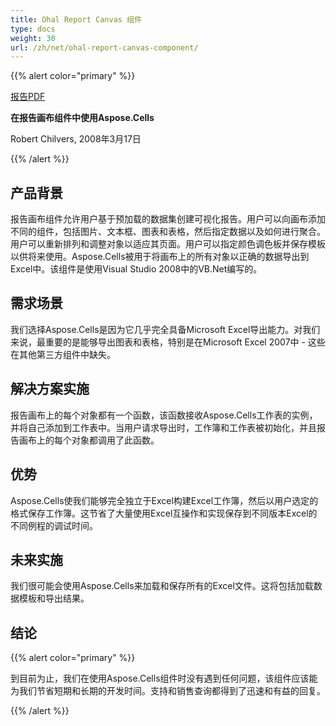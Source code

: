 ```yaml
---
title: Ohal Report Canvas 组件
type: docs
weight: 30
url: /zh/net/ohal-report-canvas-component/
---
```


{{% alert color="primary" %}}

[报告PDF](https://blog.aspose.com/2008/03/17/complete-excel-export-capabilities-using-apis/)

**在报告画布组件中使用Aspose.Cells**

Robert Chilvers, 2008年3月17日

{{% /alert %}}

## **产品背景**

报告画布组件允许用户基于预加载的数据集创建可视化报告。用户可以向画布添加不同的组件，包括图片、文本框、图表和表格，然后指定数据以及如何进行聚合。用户可以重新排列和调整对象以适应其页面。用户可以指定颜色调色板并保存模板以供将来使用。Aspose.Cells被用于将画布上的所有对象以正确的数据导出到Excel中。该组件是使用Visual Studio 2008中的VB.Net编写的。

## **需求场景**

我们选择Aspose.Cells是因为它几乎完全具备Microsoft Excel导出能力。对我们来说，最重要的是能够导出图表和表格，特别是在Microsoft Excel 2007中 - 这些在其他第三方组件中缺失。

## **解决方案实施**

报告画布上的每个对象都有一个函数，该函数接收Aspose.Cells工作表的实例，并将自己添加到工作表中。当用户请求导出时，工作簿和工作表被初始化，并且报告画布上的每个对象都调用了此函数。

## **优势**

Aspose.Cells使我们能够完全独立于Excel构建Excel工作簿，然后以用户选定的格式保存工作簿。这节省了大量使用Excel互操作和实现保存到不同版本Excel的不同例程的调试时间。

## **未来实施**

我们很可能会使用Aspose.Cells来加载和保存所有的Excel文件。这将包括加载数据模板和导出结果。

## **结论**

{{% alert color="primary" %}}

到目前为止，我们在使用Aspose.Cells组件时没有遇到任何问题，该组件应该能为我们节省短期和长期的开发时间。支持和销售查询都得到了迅速和有益的回复。

{{% /alert %}}
